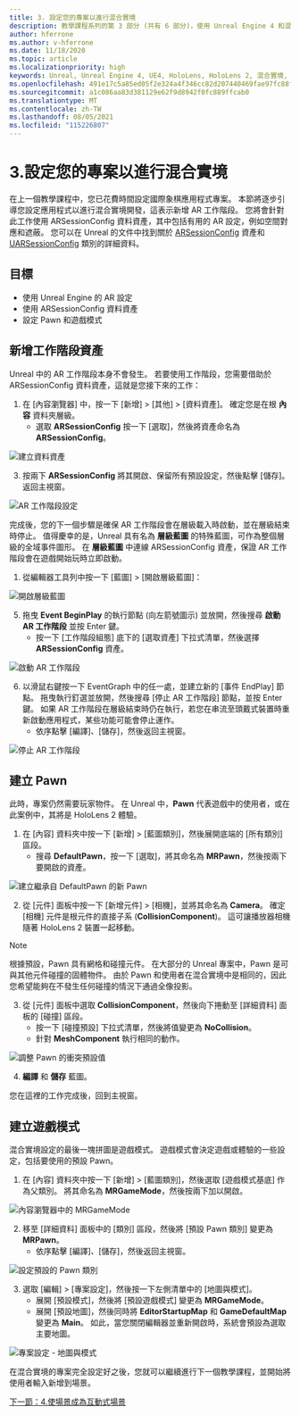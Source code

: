 ```yaml
---
title: 3. 設定您的專案以進行混合實境
description: 教學課程系列的第 3 部分 (共有 6 部分)，使用 Unreal Engine 4 和混合實境工具組 UX 工具外掛程式來建置國際象棋應用程式
author: hferrone
ms.author: v-hferrone
ms.date: 11/18/2020
ms.topic: article
ms.localizationpriority: high
keywords: Unreal, Unreal Engine 4, UE4, HoloLens, HoloLens 2, 混合實境, 教學課程, 開始使用, mrtk, uxt, UX 工具, 文件, 混合實境頭戴式裝置, windows 混合實境頭戴式裝置, 虛擬實境頭戴式裝置
ms.openlocfilehash: 491e17c5a85ed05f2e324a4f346cc82d207440469fae97fc88fee7065fae0495
ms.sourcegitcommit: a1c086aa83d381129e62f9d8942f0fc889ffcab0
ms.translationtype: MT
ms.contentlocale: zh-TW
ms.lasthandoff: 08/05/2021
ms.locfileid: "115226807"
---
```

# <a name="3-setting-up-your-project-for-mixed-reality"></a>3.設定您的專案以進行混合實境

在上一個教學課程中，您已花費時間設定國際象棋應用程式專案。 本節將逐步引導您設定應用程式以進行混合實境開發，這表示新增 AR 工作階段。 您將會針對此工作使用 ARSessionConfig 資料資產，其中包括有用的 AR 設定，例如空間對應和遮蔽。 您可以在 Unreal 的文件中找到關於 [ARSessionConfig](https://docs.unrealengine.com/en-US/PythonAPI/class/ARSessionConfig.html) 資產和 [UARSessionConfig](https://docs.unrealengine.com/en-US/API/Runtime/AugmentedReality/UARSessionConfig/index.html) 類別的詳細資料。

## <a name="objectives"></a>目標

* 使用 Unreal Engine 的 AR 設定
* 使用 ARSessionConfig 資料資產
* 設定 Pawn 和遊戲模式

## <a name="adding-the-session-asset"></a>新增工作階段資產

Unreal 中的 AR 工作階段本身不會發生。 若要使用工作階段，您需要借助於 ARSessionConfig 資料資產，這就是您接下來的工作：

1. 在 [內容瀏覽器] 中，按一下 [新增] > [其他] > [資料資產]。 確定您是在根 **內容** 資料夾層級。
    * 選取 **ARSessionConfig** 按一下 [選取]，然後將資產命名為 **ARSessionConfig**。

![建立資料資產](images/unreal-uxt/3-createasset.PNG)

3. 按兩下 **ARSessionConfig** 將其開啟、保留所有預設設定，然後點擊 [儲存]。 返回主視窗。

![AR 工作階段設定](images/unreal-uxt/3-arsessionconfig.PNG)

完成後，您的下一個步驟是確保 AR 工作階段會在層級載入時啟動，並在層級結束時停止。 值得慶幸的是，Unreal 具有名為 **層級藍圖** 的特殊藍圖，可作為整個層級的全域事件圖形。 在 **層級藍圖** 中連線 ARSessionConfig 資產，保證 AR 工作階段會在遊戲開始玩時立即啟動。

1. 從編輯器工具列中按一下 [藍圖] > [開啟層級藍圖]：

![開啟層級藍圖](images/unreal-uxt/3-level-blueprint.PNG)

5. 拖曳 **Event BeginPlay** 的執行節點 (向左箭號圖示) 並放開，然後搜尋 **啟動 AR 工作階段** 並按 Enter 鍵。  
    * 按一下 [工作階段組態] 底下的 [選取資產] 下拉式清單，然後選擇 **ARSessionConfig** 資產。

![啟動 AR 工作階段](images/unreal-uxt/3-start-ar-session.PNG)

6. 以滑鼠右鍵按一下 EventGraph 中的任一處，並建立新的 [事件 EndPlay] 節點。 拖曳執行釘選並放開，然後搜尋 [停止 AR 工作階段] 節點，並按 Enter 鍵。 如果 AR 工作階段在層級結束時仍在執行，若您在串流至頭戴式裝置時重新啟動應用程式，某些功能可能會停止運作。
    * 依序點擊 [編譯]、[儲存]，然後返回主視窗。

![停止 AR 工作階段](images/unreal-uxt/3-stoparsession.PNG)

## <a name="create-a-pawn"></a>建立 Pawn

此時，專案仍然需要玩家物件。 在 Unreal 中，**Pawn** 代表遊戲中的使用者，或在此案例中，其將是 HoloLens 2 體驗。

1. 在 [內容] 資料夾中按一下 [新增] > [藍圖類別]，然後展開底端的 [所有類別] 區段。
    * 搜尋 **DefaultPawn**，按一下 [選取]，將其命名為 **MRPawn**，然後按兩下要開啟的資產。

![建立繼承自 DefaultPawn 的新 Pawn](images/unreal-uxt/3-defaultpawn.PNG)

2. 從 [元件] 面板中按一下 [新增元件] > [相機]，並將其命名為 **Camera**。 確定 [相機] 元件是根元件的直接子系 (**CollisionComponent**)。 這可讓播放器相機隨著 HoloLens 2 裝置一起移動。

> [!NOTE]
> 根據預設，Pawn 具有網格和碰撞元件。 在大部分的 Unreal 專案中，Pawn 是可與其他元件碰撞的固體物件。 由於 Pawn 和使用者在混合實境中是相同的，因此您希望能夠在不發生任何碰撞的情況下通過全像投影。

3. 從 [元件] 面板中選取 **CollisionComponent**，然後向下捲動至 [詳細資料] 面板的 [碰撞] 區段。
    * 按一下 [碰撞預設] 下拉式清單，然後將值變更為 **NoCollision**。
    * 針對 **MeshComponent** 執行相同的動作。

![調整 Pawn 的衝突預設值](images/unreal-uxt/3-nocollision.PNG)

4. **編譯** 和 **儲存** 藍圖。

您在這裡的工作完成後，回到主視窗。

## <a name="create-a-game-mode"></a>建立遊戲模式

混合實境設定的最後一塊拼圖是遊戲模式。 遊戲模式會決定遊戲或體驗的一些設定，包括要使用的預設 Pawn。

1.  在 [內容] 資料夾中按一下 [新增] > [藍圖類別]，然後選取 [遊戲模式基底] 作為父類別。 將其命名為 **MRGameMode**，然後按兩下加以開啟。

![內容瀏覽器中的 MRGameMode](images/unreal-uxt/3-gamemode.PNG)

2.  移至 [詳細資料] 面板中的 [類別] 區段，然後將 [預設 Pawn 類別] 變更為 **MRPawn**。
    * 依序點擊 [編譯]、[儲存]，然後返回主視窗。

![設定預設的 Pawn 類別](images/unreal-uxt/3-setpawn.PNG)

3.  選取 [編輯] > [專案設定]，然後按一下左側清單中的 [地圖與模式]。
    * 展開 [預設模式]，然後將 [預設遊戲模式] 變更為 **MRGameMode**。
    * 展開 [預設地圖]，然後同時將 **EditorStartupMap** 和 **GameDefaultMap** 變更為 **Main**。 如此，當您關閉編輯器並重新開啟時，系統會預設為選取主要地圖。

![專案設定 - 地圖與模式](images/unreal-uxt/3-mapsandmodes.PNG)

在混合實境的專案完全設定好之後，您就可以繼續進行下一個教學課程，並開始將使用者輸入新增到場景。

[下一節：4.使場景成為互動式場景](unreal-uxt-ch4.md)
